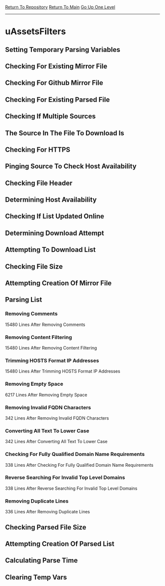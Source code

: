 [Return To Repository](https://github.com/deathbybandaid/piholeparser/)
[Return To Main](https://github.com/deathbybandaid/piholeparser/blob/master/RecentRunLogs/Mainlog.md)
[Go Up One Level](https://github.com/deathbybandaid/piholeparser/blob/master/RecentRunLogs/TopLevelScripts/30-Processing-External-Blacklists.md)
____________________________________
# uAssetsFilters
## Setting Temporary Parsing Variables
## Checking For Existing Mirror File
## Checking For Github Mirror File
## Checking For Existing Parsed File
## Checking If Multiple Sources
## The Source In The File To Download Is
## Checking For HTTPS
## Pinging Source To Check Host Availability
## Checking File Header
## Determining Host Availability
## Checking If List Updated Online
## Determining Download Attempt
## Attempting To Download List
## Checking File Size
## Attempting Creation Of Mirror File
## Parsing List
### Removing Comments
15480 Lines After Removing Comments
### Removing Content Filtering
15480 Lines After Removing Content Filtering
### Trimming HOSTS Format IP Addresses
15480 Lines After Trimming HOSTS Format IP Addresses
### Removing Empty Space
6217 Lines After Removing Empty Space
### Removing Invalid FQDN Characters
342 Lines After Removing Invalid FQDN Characters
### Converting All Text To Lower Case
342 Lines After Converting All Text To Lower Case
### Checking For Fully Qualified Domain Name Requirements
338 Lines After Checking For Fully Qualified Domain Name Requirements
### Reverse Searching For Invalid Top Level Domains
338 Lines After Reverse Searching For Invalid Top Level Domains
### Removing Duplicate Lines
336 Lines After Removing Duplicate Lines
## Checking Parsed File Size
## Attempting Creation Of Parsed List
## Calculating Parse Time
## Clearing Temp Vars
